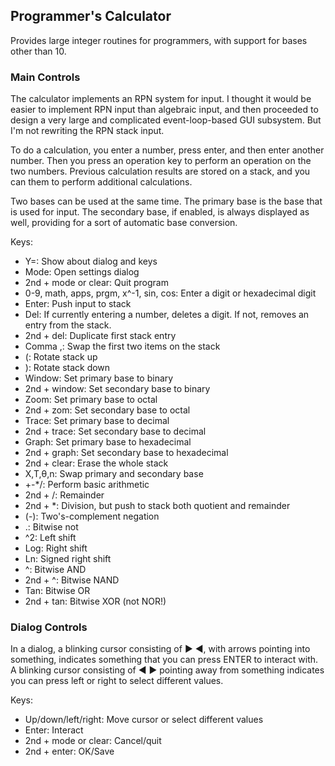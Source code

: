 ## Programmer's Calculator

Provides large integer routines for programmers, with support for bases other than 10.

### Main Controls

The calculator implements an RPN system for input.
I thought it would be easier to implement RPN input than algebraic input, and then proceeded to design a very large and complicated event-loop-based GUI subsystem.
But I'm not rewriting the RPN stack input.

To do a calculation, you enter a number, press enter, and then enter another number.
Then you press an operation key to perform an operation on the two numbers.
Previous calculation results are stored on a stack, and you can them to perform additional calculations.

Two bases can be used at the same time.
The primary base is the base that is used for input.
The secondary base, if enabled, is always displayed as well, providing for a sort of automatic base conversion.

Keys:
 * Y=: Show about dialog and keys
 * Mode: Open settings dialog
 * 2nd + mode or clear: Quit program
 * 0-9, math, apps, prgm, x^-1, sin, cos: Enter a digit or hexadecimal digit
 * Enter: Push input to stack
 * Del: If currently entering a number, deletes a digit. If not, removes an entry from the stack.
 * 2nd + del: Duplicate first stack entry
 * Comma ,: Swap the first two items on the stack
 * (: Rotate stack up
 * ): Rotate stack down
 * Window: Set primary base to binary
 * 2nd + window: Set secondary base to binary
 * Zoom: Set primary base to octal
 * 2nd + zom: Set secondary base to octal
 * Trace: Set primary base to decimal
 * 2nd + trace: Set secondary base to decimal
 * Graph: Set primary base to hexadecimal
 * 2nd + graph: Set secondary base to hexadecimal
 * 2nd + clear: Erase the whole stack
 * X,T,θ,n: Swap primary and secondary base
 * +-*/: Perform basic arithmetic
 * 2nd + /: Remainder
 * 2nd + *: Division, but push to stack both quotient and remainder
 * (-): Two's-complement negation
 * .: Bitwise not
 * ^2: Left shift
 * Log: Right shift
 * Ln: Signed right shift
 * ^: Bitwise AND
 * 2nd + ^: Bitwise NAND
 * Tan: Bitwise OR
 * 2nd + tan: Bitwise XOR (not NOR!)

### Dialog Controls

In a dialog, a blinking cursor consisting of ► ◄, with arrows pointing into something, indicates something that you can press ENTER to interact with.
A blinking cursor consisting of ◄ ► pointing away from something indicates you can press left or right to select different values.

Keys:
 * Up/down/left/right: Move cursor or select different values
 * Enter: Interact
 * 2nd + mode or clear: Cancel/quit
 * 2nd + enter: OK/Save
